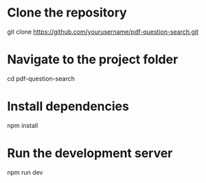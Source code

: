 # Clone the repository
git clone https://github.com/yourusername/pdf-question-search.git

# Navigate to the project folder
cd pdf-question-search

# Install dependencies
npm install

# Run the development server
npm run dev
